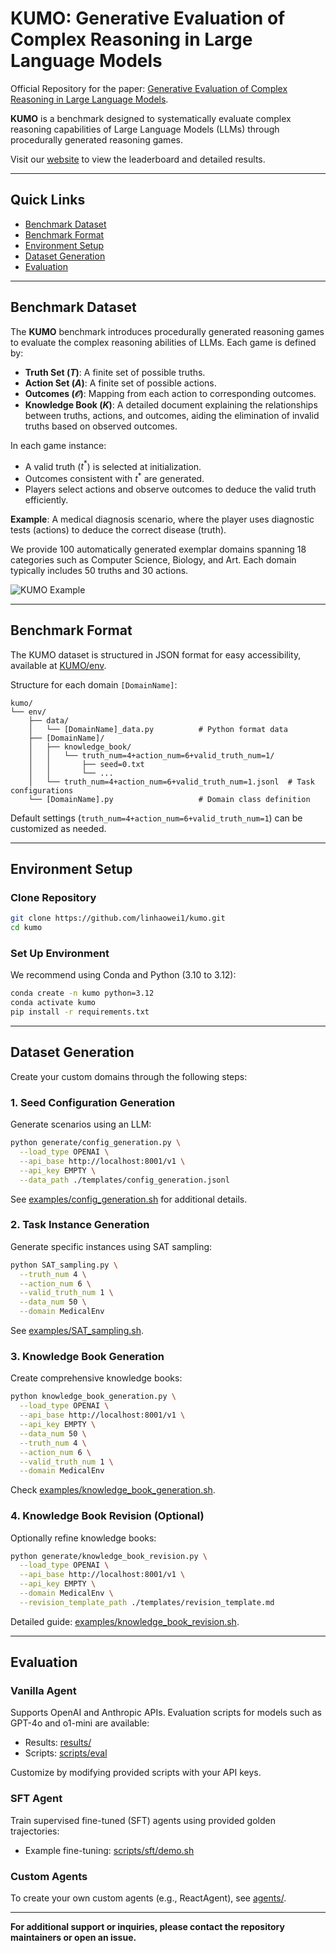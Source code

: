 # KUMO: Generative Evaluation of Complex Reasoning in Large Language Models

Official Repository for the paper: [Generative Evaluation of Complex Reasoning in Large Language Models]().

**KUMO** is a benchmark designed to systematically evaluate complex reasoning capabilities of Large Language Models (LLMs) through procedurally generated reasoning games.

Visit our [website]() to view the leaderboard and detailed results.

---

## Quick Links
- [Benchmark Dataset](#benchmark-dataset)
- [Benchmark Format](#benchmark-format)
- [Environment Setup](#environment-setup)
- [Dataset Generation](#dataset-generation)
- [Evaluation](#evaluation)

---

## Benchmark Dataset

The **KUMO** benchmark introduces procedurally generated reasoning games to evaluate the complex reasoning abilities of LLMs. Each game is defined by:

- **Truth Set ($T$)**: A finite set of possible truths.
- **Action Set ($A$)**: A finite set of possible actions.
- **Outcomes ($\mathcal{O}$)**: Mapping from each action to corresponding outcomes.
- **Knowledge Book ($K$)**: A detailed document explaining the relationships between truths, actions, and outcomes, aiding the elimination of invalid truths based on observed outcomes.

In each game instance:
- A valid truth ($t^*$) is selected at initialization.
- Outcomes consistent with $t^*$ are generated.
- Players select actions and observe outcomes to deduce the valid truth efficiently.

**Example**: A medical diagnosis scenario, where the player uses diagnostic tests (actions) to deduce the correct disease (truth).

We provide 100 automatically generated exemplar domains spanning 18 categories such as Computer Science, Biology, and Art. Each domain typically includes 50 truths and 30 actions.

![KUMO Example](https://github.com/linhaowei1/kumo/blob/main/miscs/fig1.png)

---

## Benchmark Format

The KUMO dataset is structured in JSON format for easy accessibility, available at [KUMO/env](https://github.com/linhaowei1/kumo/tree/main/env).

Structure for each domain `[DomainName]`:

```
kumo/
└── env/
    ├── data/
    │   └── [DomainName]_data.py          # Python format data
    ├── [DomainName]/
    │   ├── knowledge_book/
    │   │   └── truth_num=4+action_num=6+valid_truth_num=1/
    │   │       ├── seed=0.txt
    │   │       └── ...
    │   └── truth_num=4+action_num=6+valid_truth_num=1.jsonl  # Task configurations
    └── [DomainName].py                   # Domain class definition
```

Default settings (`truth_num=4+action_num=6+valid_truth_num=1`) can be customized as needed.

---

## Environment Setup

### Clone Repository

```bash
git clone https://github.com/linhaowei1/kumo.git
cd kumo
```

### Set Up Environment

We recommend using Conda and Python (3.10 to 3.12):

```bash
conda create -n kumo python=3.12
conda activate kumo
pip install -r requirements.txt
```

---

## Dataset Generation

Create your custom domains through the following steps:

### 1. Seed Configuration Generation

Generate scenarios using an LLM:

```bash
python generate/config_generation.py \
  --load_type OPENAI \
  --api_base http://localhost:8001/v1 \
  --api_key EMPTY \
  --data_path ./templates/config_generation.jsonl
```

See [examples/config_generation.sh](https://github.com/linhaowei1/kumo/blob/main/generate.ipynb) for additional details.

### 2. Task Instance Generation

Generate specific instances using SAT sampling:

```bash
python SAT_sampling.py \
  --truth_num 4 \
  --action_num 6 \
  --valid_truth_num 1 \
  --data_num 50 \
  --domain MedicalEnv
```

See [examples/SAT_sampling.sh](https://github.com/linhaowei1/kumo/blob/main/generate.ipynb).

### 3. Knowledge Book Generation

Create comprehensive knowledge books:

```bash
python knowledge_book_generation.py \
  --load_type OPENAI \
  --api_base http://localhost:8001/v1 \
  --api_key EMPTY \
  --data_num 50 \
  --truth_num 4 \
  --action_num 6 \
  --valid_truth_num 1 \
  --domain MedicalEnv
```

Check [examples/knowledge_book_generation.sh](https://github.com/linhaowei1/kumo/blob/main/generate.ipynb).

### 4. Knowledge Book Revision (Optional)

Optionally refine knowledge books:

```bash
python generate/knowledge_book_revision.py \
  --load_type OPENAI \
  --api_base http://localhost:8001/v1 \
  --api_key EMPTY \
  --domain MedicalEnv \
  --revision_template_path ./templates/revision_template.md
```

Detailed guide: [examples/knowledge_book_revision.sh](https://github.com/linhaowei1/kumo/blob/main/generate.ipynb).

---

## Evaluation

### Vanilla Agent

Supports OpenAI and Anthropic APIs. Evaluation scripts for models such as GPT-4o and o1-mini are available:

- Results: [results/](https://github.com/linhaowei1/kumo/tree/main/results)
- Scripts: [scripts/eval](https://github.com/linhaowei1/kumo/tree/main/scripts/eval)

Customize by modifying provided scripts with your API keys.

### SFT Agent

Train supervised fine-tuned (SFT) agents using provided golden trajectories:

- Example fine-tuning: [scripts/sft/demo.sh](https://github.com/linhaowei1/kumo/blob/main/scripts/sft/demo.sh)

### Custom Agents

To create your own custom agents (e.g., ReactAgent), see [agents/](https://github.com/linhaowei1/kumo/tree/main/agents).

---

**For additional support or inquiries, please contact the repository maintainers or open an issue.**
